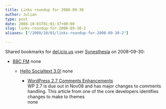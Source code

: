 ```yaml
---
title: Links roundup for 2008-09-30
author: Julian
type: post
date: 2008-10-01T01:01:37+00:00
slug: links-roundup-for-2008-09-30-2 
aliases: ["/2008/10/01/links-roundup-for-2008-09-30-2"]

---
```

Shared bookmarks for [del.icio.us][1] user [Synesthesia][2] on 2008-09-30:

  * [BBC FM][3] 
    none</li> 
    
      * [Hello Socialtext 3.0!][4] 
        none</li> 
        
          * [WordPress 2.7 Comments Enhancements][5]  
            WP 2.7 is due out in Nov08 and has major changes to comments handling. This article from one of the core developers identifies changes to make to themes  
            none</ul>

 [1]: https://del.icio.us/
 [2]: https://del.icio.us/synesthesia
 [3]: https://www.bbc.co.uk/blogs/bbcinternet/2008/09/blogger_in_residence.html
 [4]: https://ross.typepad.com/blog/2008/09/hello-socialtex.html
 [5]: https://ottodestruct.com/blog/2008/09/29/wordpress-27-comments-enhancements